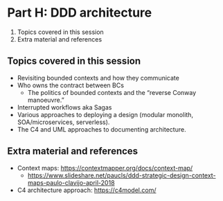 # Part H: DDD architecture

1. Topics covered in this session
2. Extra material and references

## Topics covered in this session


* Revisiting bounded contexts and how they communicate
* Who owns the contract between BCs
  * The politics of bounded contexts and the “reverse Conway manoeuvre.”
* Interrupted workflows aka Sagas
* Various approaches to deploying a design (modular monolith, SOA/microservices, serverless).
* The C4 and UML approaches to documenting architecture.

## Extra material and references

* Context maps: https://contextmapper.org/docs/context-map/
  * https://www.slideshare.net/paucls/ddd-strategic-design-context-maps-paulo-clavijo-april-2018
* C4 architecture approach: https://c4model.com/
